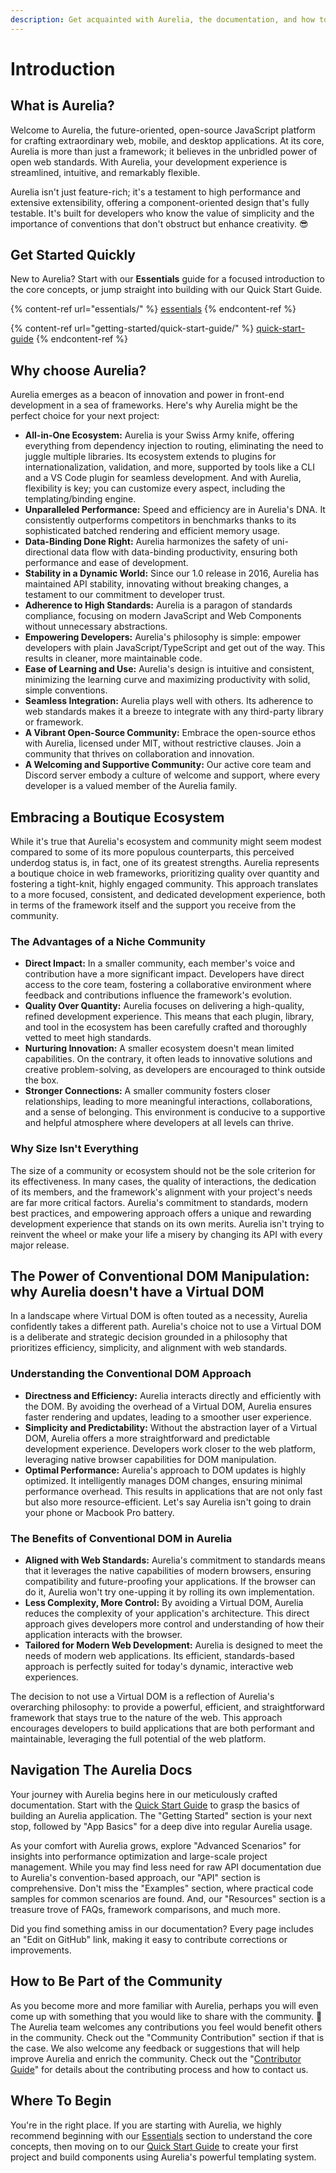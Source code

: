 ```yaml
---
description: Get acquainted with Aurelia, the documentation, and how to get started.
---
```


# Introduction

## What is Aurelia?

Welcome to Aurelia, the future-oriented, open-source JavaScript platform for crafting extraordinary web, mobile, and desktop applications. At its core, Aurelia is more than just a framework; it believes in the unbridled power of open web standards. With Aurelia, your development experience is streamlined, intuitive, and remarkably flexible.

Aurelia isn't just feature-rich; it's a testament to high performance and extensive extensibility, offering a component-oriented design that's fully testable. It's built for developers who know the value of simplicity and the importance of conventions that don't obstruct but enhance creativity. :sunglasses:

## Get Started Quickly

New to Aurelia? Start with our **Essentials** guide for a focused introduction to the core concepts, or jump straight into building with our Quick Start Guide.

{% content-ref url="essentials/" %}
[essentials](essentials/)
{% endcontent-ref %}

{% content-ref url="getting-started/quick-start-guide/" %}
[quick-start-guide](getting-started/quick-start-guide/)
{% endcontent-ref %}

## Why choose Aurelia?

Aurelia emerges as a beacon of innovation and power in front-end development in a sea of frameworks. Here's why Aurelia might be the perfect choice for your next project:

- **All-in-One Ecosystem:** Aurelia is your Swiss Army knife, offering everything from dependency injection to routing, eliminating the need to juggle multiple libraries. Its ecosystem extends to plugins for internationalization, validation, and more, supported by tools like a CLI and a VS Code plugin for seamless development. And with Aurelia, flexibility is key; you can customize every aspect, including the templating/binding engine.
- **Unparalleled Performance:** Speed and efficiency are in Aurelia's DNA. It consistently outperforms competitors in benchmarks thanks to its sophisticated batched rendering and efficient memory usage.
- **Data-Binding Done Right:** Aurelia harmonizes the safety of uni-directional data flow with data-binding productivity, ensuring both performance and ease of development.
- **Stability in a Dynamic World:** Since our 1.0 release in 2016, Aurelia has maintained API stability, innovating without breaking changes, a testament to our commitment to developer trust.
- **Adherence to High Standards:** Aurelia is a paragon of standards compliance, focusing on modern JavaScript and Web Components without unnecessary abstractions.
- **Empowering Developers:** Aurelia's philosophy is simple: empower developers with plain JavaScript/TypeScript and get out of the way. This results in cleaner, more maintainable code.
- **Ease of Learning and Use:** Aurelia's design is intuitive and consistent, minimizing the learning curve and maximizing productivity with solid, simple conventions.
- **Seamless Integration:** Aurelia plays well with others. Its adherence to web standards makes it a breeze to integrate with any third-party library or framework.
- **A Vibrant Open-Source Community:** Embrace the open-source ethos with Aurelia, licensed under MIT, without restrictive clauses. Join a community that thrives on collaboration and innovation.
- **A Welcoming and Supportive Community:** Our active core team and Discord server embody a culture of welcome and support, where every developer is a valued member of the Aurelia family.

## Embracing a Boutique Ecosystem

While it's true that Aurelia's ecosystem and community might seem modest compared to some of its more populous counterparts, this perceived underdog status is, in fact, one of its greatest strengths. Aurelia represents a boutique choice in web frameworks, prioritizing quality over quantity and fostering a tight-knit, highly engaged community. This approach translates to a more focused, consistent, and dedicated development experience, both in terms of the framework itself and the support you receive from the community.

### The Advantages of a Niche Community

- **Direct Impact:** In a smaller community, each member's voice and contribution have a more significant impact. Developers have direct access to the core team, fostering a collaborative environment where feedback and contributions influence the framework's evolution.
- **Quality Over Quantity:** Aurelia focuses on delivering a high-quality, refined development experience. This means that each plugin, library, and tool in the ecosystem has been carefully crafted and thoroughly vetted to meet high standards.
- **Nurturing Innovation:** A smaller ecosystem doesn't mean limited capabilities. On the contrary, it often leads to innovative solutions and creative problem-solving, as developers are encouraged to think outside the box.
- **Stronger Connections:** A smaller community fosters closer relationships, leading to more meaningful interactions, collaborations, and a sense of belonging. This environment is conducive to a supportive and helpful atmosphere where developers at all levels can thrive.

### Why Size Isn't Everything

The size of a community or ecosystem should not be the sole criterion for its effectiveness. In many cases, the quality of interactions, the dedication of its members, and the framework's alignment with your project's needs are far more critical factors. Aurelia's commitment to standards, modern best practices, and empowering approach offers a unique and rewarding development experience that stands on its own merits. Aurelia isn't trying to reinvent the wheel or make your life a misery by changing its API with every major release.

## The Power of Conventional DOM Manipulation: why Aurelia doesn't have a Virtual DOM

In a landscape where Virtual DOM is often touted as a necessity, Aurelia confidently takes a different path. Aurelia's choice not to use a Virtual DOM is a deliberate and strategic decision grounded in a philosophy that prioritizes efficiency, simplicity, and alignment with web standards.

### Understanding the Conventional DOM Approach

- **Directness and Efficiency:** Aurelia interacts directly and efficiently with the DOM. By avoiding the overhead of a Virtual DOM, Aurelia ensures faster rendering and updates, leading to a smoother user experience.
- **Simplicity and Predictability:** Without the abstraction layer of a Virtual DOM, Aurelia offers a more straightforward and predictable development experience. Developers work closer to the web platform, leveraging native browser capabilities for DOM manipulation.
- **Optimal Performance:** Aurelia's approach to DOM updates is highly optimized. It intelligently manages DOM changes, ensuring minimal performance overhead. This results in applications that are not only fast but also more resource-efficient. Let's say Aurelia isn't going to drain your phone or Macbook Pro battery.

### The Benefits of Conventional DOM in Aurelia

- **Aligned with Web Standards:** Aurelia's commitment to standards means that it leverages the native capabilities of modern browsers, ensuring compatibility and future-proofing your applications. If the browser can do it, Aurelia won't try one-upping it by rolling its own implementation.
- **Less Complexity, More Control:** By avoiding a Virtual DOM, Aurelia reduces the complexity of your application's architecture. This direct approach gives developers more control and understanding of how their application interacts with the browser.
- **Tailored for Modern Web Development:** Aurelia is designed to meet the needs of modern web applications. Its efficient, standards-based approach is perfectly suited for today's dynamic, interactive web experiences.

The decision to not use a Virtual DOM is a reflection of Aurelia's overarching philosophy: to provide a powerful, efficient, and straightforward framework that stays true to the nature of the web. This approach encourages developers to build applications that are both performant and maintainable, leveraging the full potential of the web platform.

## Navigation The Aurelia Docs

Your journey with Aurelia begins here in our meticulously crafted documentation. Start with the [Quick Start Guide](getting-started/quick-start-guide/) to grasp the basics of building an Aurelia application. The "Getting Started" section is your next stop, followed by "App Basics" for a deep dive into regular Aurelia usage.

As your comfort with Aurelia grows, explore "Advanced Scenarios" for insights into performance optimization and large-scale project management. While you may find less need for raw API documentation due to Aurelia's convention-based approach, our "API" section is comprehensive. Don't miss the "Examples" section, where practical code samples for common scenarios are found. And, our "Resources" section is a treasure trove of FAQs, framework comparisons, and much more.

Did you find something amiss in our documentation? Every page includes an "Edit on GitHub" link, making it easy to contribute corrections or improvements.

## How to Be Part of the Community

As you become more and more familiar with Aurelia, perhaps you will even come up with something that you would like to share with the community. :tada: The Aurelia team welcomes any contributions you feel would benefit others in the community. Check out the "Community Contribution" section if that is the case. We also welcome any feedback or suggestions that will help improve Aurelia and enrich the community. Check out the "[Contributor Guide](https://app.gitbook.com/o/-LniaXkrJI4MjF0pFJWN/s/-LndnvRP1t7WKpUte87y/)" for details about the contributing process and how to contact us.

## Where To Begin

You're in the right place. If you are starting with Aurelia, we highly recommend beginning with our [Essentials](essentials/) section to understand the core concepts, then moving on to our [Quick Start Guide](getting-started/quick-start-guide/) to create your first project and build components using Aurelia's powerful templating system.
